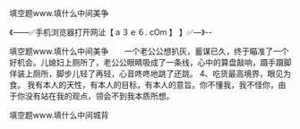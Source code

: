 填空题www.填什么中间美争

《——✅手机浏览器打开网沚【ａ３ｅ６. cOm 】 】✅—》--

填空题www.填什么中间美争　　一个老公公想扒灰，蓄谋已久，终于瞄准了一个好机会。儿媳妇上厕所了，老公公眼睛吸成了一条线，心中的算盘敲响，蹑手蹑脚佯装上厕所，脚步儿轻了再轻，心音咚咚地跳了还跳。
	4、吃货最高境界，眼见为食。
我有本人的天性，有本人的目标，有本人的意旨。你不懂我，我不怪你，由于你没有站在我的观点，领会不到我本质所想。





填空题www.填什么中间城背
